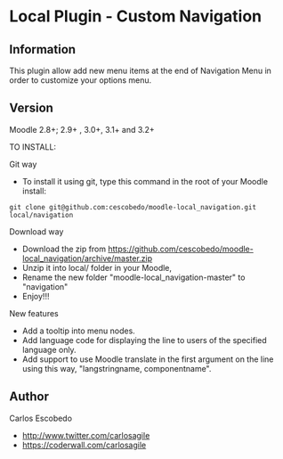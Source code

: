 Local Plugin - Custom Navigation
======================

Information
-----------

This plugin allow add new menu items at the end of Navigation Menu in order to customize your options menu.

Version  
-------
Moodle 2.8+; 2.9+ , 3.0+, 3.1+ and 3.2+

TO INSTALL:

Git way
- To install it using git, type this command in the root of your Moodle install:
```
git clone git@github.com:cescobedo/moodle-local_navigation.git local/navigation
```

Download way
- Download the zip from <https://github.com/cescobedo/moodle-local_navigation/archive/master.zip>
- Unzip it into  local/ folder in your Moodle,
- Rename the new folder "moodle-local_navigation-master" to "navigation"
- Enjoy!!!

New features
- Add a tooltip into menu nodes.
- Add language code for displaying the line to users of the specified language only.
- Add support to use Moodle translate in the first argument on the line using this way,   "langstringname, componentname".

Author
------
Carlos Escobedo
- <http://www.twitter.com/carlosagile>
- <https://coderwall.com/carlosagile>

